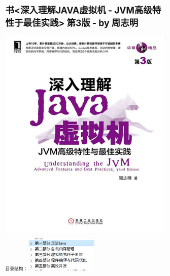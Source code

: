 # 书<深入理解JAVA虚拟机 - JVM高级特性于最佳实践> 第3版 - by 周志明

![](images/2022-02-01-13-34-24.png)

目录结构：
![](images/2022-02-01-13-35-32.png)
